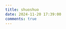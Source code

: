 ```yaml
---
title: shuoshuo
date: 2024-11-20 17:39:00
comments: true
---
```

<!-- 引用 artitalk -->
<script type="text/javascript" src="https://unpkg.com/artitalk"></script>
<!-- 存放说说的容器 -->
<div id="artitalk_main"></div>
<script>
new Artitalk({
    appId: 'ZbZnHACL2tpq2GbBjIHRnx79-gzGzoHsz', // Your LeanCloud appId
    appKey: '4rsv2rrzHZ2KXR5FXNeOV06g' // Your LeanCloud appKey
})
</script>
